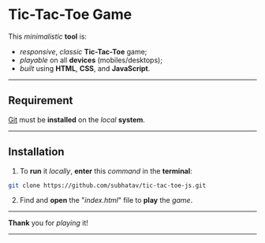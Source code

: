 # Tic-Tac-Toe Game

This *minimalistic* **tool** is:

* *responsive*, *classic* **Tic-Tac-Toe** game;
* *playable* on all **devices** (mobiles/desktops);
* *built* using **HTML**, **CSS**, and **JavaScript**.

<hr/>

## Requirement

[Git](https://git-scm.com/downloads "Download Git") must be **installed** on the *local* **system**.

<hr/>

## Installation

1. To **run** it *locally*, **enter** this *command* in the **terminal**:

```bash
git clone https://github.com/subhatav/tic-tac-toe-js.git
```

2. Find and **open** the "*index.html*" file to **play** the *game*.

<hr/>

**Thank** you for *playing* it!

<hr/>